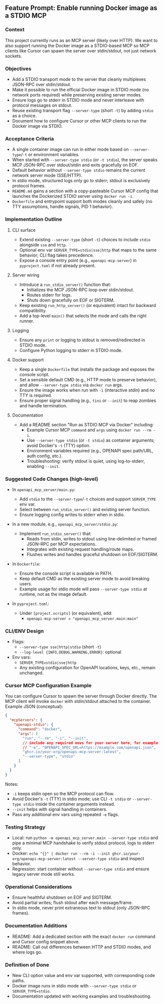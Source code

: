 ## Feature Prompt: Enable running Docker image as a STDIO MCP

### Context
This project currently runs as an MCP server (likely over HTTP). We want to also support running the Docker image as a STDIO-based MCP so MCP clients like Cursor can spawn the server over stdin/stdout, not just network sockets.

### Objectives
- Add a STDIO transport mode to the server that cleanly multiplexes JSON-RPC over stdin/stdout.
- Make it possible to run the official Docker image in STDIO mode (no network ports required) while preserving existing server modes.
- Ensure logs go to stderr in STDIO mode and never interleave with protocol messages on stdout.
- Reuse existing transport flag `--server-type` (short `-t`) by adding `stdio` as a choice.
- Document how to configure Cursor or other MCP clients to run the Docker image via STDIO.

### Acceptance Criteria
- A single container image can run in either mode based on `--server-type`/`-t` or environment variables.
- When started with `--server-type stdio` (or `-t stdio`), the server speaks MCP JSON-RPC over stdout/stdin and exits gracefully on EOF.
- Default behavior without `--server-type stdio` remains the current network server mode (SSE/HTTP).
- In stdio mode, structured logs only go to stderr; stdout is exclusively protocol frames.
- `README.md` gains a section with a copy-pasteable Cursor MCP config that launches the Dockerized STDIO server using `docker run -i`.
- `Dockerfile` and entrypoint support both modes cleanly and safely (no TTY assumptions, handle signals, PID 1 behavior).

### Implementation Outline
1) CLI surface
   - Extend existing `--server-type` (short `-t`) choices to include `stdio` alongside `sse` and `http`.
   - Optional env var `SERVER_TYPE=stdio|sse|http` that maps to the same behavior; CLI flag takes precedence.
   - Expose a console entry point (e.g., `openapi-mcp-server`) in `pyproject.toml` if not already present.

2) Server wiring
   - Introduce a `run_stdio_server()` function that:
     - Initializes the MCP JSON-RPC loop over stdin/stdout.
     - Routes stderr for logs.
     - Shuts down gracefully on EOF or SIGTERM.
   - Keep existing `run_http_server()` (or equivalent) intact for backward compatibility.
   - Add a top-level `main()` that selects the mode and calls the right runner.

3) Logging
   - Ensure any `print` or logging to stdout is removed/redirected in STDIO mode.
   - Configure Python logging to stderr in STDIO mode.

4) Docker support
   - Keep a single `Dockerfile` that installs the package and exposes the console script.
   - Set a sensible default CMD (e.g., HTTP mode to preserve behavior), and allow `--server-type stdio` via `docker run` args.
   - Ensure the image works when run with `-i` (interactive stdin) and no TTY is required.
   - Ensure proper signal handling (e.g., `tini` or `--init`) to reap zombies and handle termination.

5) Documentation
   - Add a README section "Run as STDIO MCP via Docker" including:
     - Example Cursor MCP `command` and `args` using `docker run --rm -i`.
     - Use `--server-type stdio` (or `-t stdio`) as container arguments; avoid Docker's `-t` (TTY) option.
     - Environment variables required (e.g., OPENAPI spec path/URL, auth config, etc.).
     - Troubleshooting: verify stdout is quiet, using log-to-stderr, enabling `--init`.

### Suggested Code Changes (high-level)
- In `openapi_mcp_server/main.py`:
  - Add `stdio` to the `--server-type`/`-t` choices and support `SERVER_TYPE` env var.
  - Select between `run_stdio_server()` and existing server function.
  - Ensure logging config writes to stderr when in stdio.

- In a new module, e.g., `openapi_mcp_server/stdio.py`:
  - Implement `run_stdio_server()` that:
    - Reads from stdin, writes to stdout using line-delimited or framed JSON-RPC per MCP expectations.
    - Integrates with existing request handling/route maps.
    - Flushes writes and handles graceful shutdown on EOF/SIGTERM.

- In `Dockerfile`:
  - Ensure the console script is available in PATH.
  - Keep default CMD as the existing server mode to avoid breaking users.
  - Example usage for stdio mode will pass `--server-type stdio` at runtime, not as the image default.

- In `pyproject.toml`:
  - Under `[project.scripts]` (or equivalent), add:
    - `openapi-mcp-server = "openapi_mcp_server.main:main"`

### CLI/ENV Design
- Flags:
  - `--server-type sse|http|stdio` (short `-t`)
  - `--log-level {INFO,DEBUG,WARNING,ERROR}`: optional
- Env vars:
  - `SERVER_TYPE=stdio|sse|http`
  - Any existing configuration for OpenAPI locations, keys, etc., remain unchanged.

### Cursor MCP Configuration Example
You can configure Cursor to spawn the server through Docker directly. The MCP client will invoke `docker` with stdin/stdout attached to the container. Example JSON (conceptual):

```json
{
  "mcpServers": {
    "openapi-stdio": {
      "command": "docker",
      "args": [
        "run", "--rm", "-i", "--init",
        // include any required envs for your server here, for example:
        // "-e", "OPENAPI_SPEC_URL=https://example.com/openapi.json",
        "ghcr.io/your-org/openapi-mcp-server:latest",
        "--server-type", "stdio"
      ]
    }
  }
}
```

Notes:
- `-i` keeps stdin open so the MCP protocol can flow.
- Avoid Docker's `-t` (TTY) in stdio mode; use CLI `-t stdio` or `--server-type stdio` inside the container arguments instead.
- `--init` helps with signal handling in containers.
- Pass any additional env vars using repeated `-e` flags.

### Testing Strategy
- Local: run `python -m openapi_mcp_server.main --server-type stdio` and pipe a minimal MCP handshake to verify stdout protocol, logs to stderr only.
- Docker: `echo "{}" | docker run --rm -i --init ghcr.io/your-org/openapi-mcp-server:latest --server-type stdio` and inspect behavior.
- Regression: start container without `--server-type stdio` and ensure legacy server mode still works.

### Operational Considerations
- Ensure healthful shutdown on EOF and SIGTERM.
- Avoid partial writes; flush stdout after each message/frame.
- In stdio mode, never print extraneous text to stdout (only JSON-RPC frames).

### Documentation Additions
- README: Add a dedicated section with the exact `docker run` command and Cursor config snippet above.
- README: Call out differences between HTTP and STDIO modes, and where logs go.

### Definition of Done
- New CLI option value and env var supported, with corresponding code paths.
- Docker image runs in stdio mode with `--server-type stdio` or `SERVER_TYPE=stdio`.
- Documentation updated with working examples and troubleshooting.

